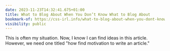 ```yaml
---
date: 2023-11-23T14:32:41.675+01:00
title: What to Blog About When You Don’t Know What to Blog About
bookmark-of: https://css-irl.info/what-to-blog-about-when-you-dont-know-what-to-blog-about/
visibility: public
---
```


This is often my situation. Now, I know I can find ideas in this article. However, we need one titled "how find motivation to write an article."
